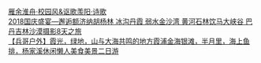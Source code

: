   
[雁余淮舟·校园风&amp;讴歌羡阳·诗歌](http://www.dianyue.me/archives/834/gy0crbinyx17d1kq/)  
[2018国庆盛宴—邂逅额济纳胡杨林 冰沟丹霞 弱水金沙湾 黄河石林饮马大峡谷 巴丹吉林沙漠摄影8天之旅](http://www.dianyue.me/archives/780/tvd8wnv8y19xnh68/)  
[【兵哥户外】霞光，绿地，山与大海共鸣的地方霞浦金海银滩，半月里，海上鱼排，杨家溪休闲懒人美食美景二日游](http://www.dianyue.me/archives/007/ea0xx1skhnj7smdl/)